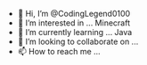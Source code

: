 - 👋 Hi, I’m @CodingLegend0100
- 👀 I’m interested in ... Minecraft
- 🌱 I’m currently learning ... Java
- 💞️ I’m looking to collaborate on ...
- 📫 How to reach me ...

<!---
CodingLegend0100/CodingLegend0100 is a ✨ special ✨ repository because its `README.md` (this file) appears on your GitHub profile.
You can click the Preview link to take a look at your changes.
--->
